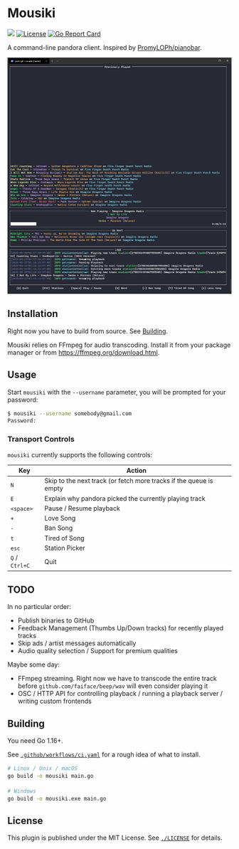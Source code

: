 # Mousiki

[![](https://github.com/nlowe/mousiki/workflows/CI/badge.svg)](https://github.com/nlowe/mousiki/actions)  [![License](https://img.shields.io/badge/license-MIT-brightgreen)](./LICENSE) [![Go Report Card](https://goreportcard.com/badge/github.com/nlowe/mousiki)](https://goreportcard.com/report/github.com/nlowe/mousiki)

A command-line pandora client. Inspired by [PromyLOPh/pianobar](https://github.com/PromyLOPh/pianobar).

![](doc/mousiki.png)

## Installation

Right now you have to build from source. See [Building](#building).

Mousiki relies on FFmpeg for audio transcoding. Install it from your package manager or from
https://ffmpeg.org/download.html.

## Usage

Start `mousiki` with the `--username` parameter, you will be prompted for
your password:

```bash
$ mousiki --username somebody@gmail.com
Password:
```

### Transport Controls

`mousiki` currently supports the following controls:

| Key | Action |
| --- | ------ |
| `N` | Skip to the next track (or fetch more tracks if the queue is empty |
| `E` | Explain why pandora picked the currently playing track |
| `<space>` | Pause / Resume playback |
| `+` | Love Song |
| `-` | Ban Song |
| `t` | Tired of Song |
| `esc` | Station Picker |
| `Q` / `Ctrl+C` | Quit |

## TODO

In no particular order:

* Publish binaries to GitHub
* Feedback Management (Thumbs Up/Down tracks) for recently played tracks
* Skip ads / artist messages automatically
* Audio quality selection / Support for premium qualities

Maybe some day:

* FFmpeg streaming. Right now we have to transcode the entire track before `github.com/faiface/beep/wav` will even consider playing it
* OSC / HTTP API for controlling playback / running a playback server / writing custom frontends

## Building

You need Go 1.16+.

See [`.github/workflows/ci.yaml`](.github/workflows/ci.yaml) for a rough idea of what to install.

```bash
# Linux / Unix / macOS
go build -o mousiki main.go

# Windows
go build -o mousiki.exe main.go
```

## License

This plugin is published under the MIT License. See [`./LICENSE`](./LICENSE) for details.
